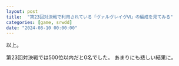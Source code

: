 ```yaml
---
layout: post
title:  "第23回対決戦で利用されている「ヴァルヴレイヴⅥ」の編成を見てみる"
categories: [game, srwdd]
date: "2024-08-10 00:00:00"
---
```


以上。

第23回対決戦では500位以内だと0名でした。
あまりにも悲しい結果に。

